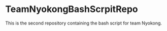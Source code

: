 # TeamNyokongBashScrpitRepo
This is the second repository containing the bash script for team Nyokong. 
